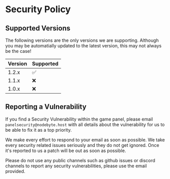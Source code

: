# Security Policy

## Supported Versions

The following versions are the only versions we are supporting. Although you may be automatially updated to the latest version, this may not always be the case!

| Version | Supported          |
| ------- | ------------------ |
| 1.2.x   | :white_check_mark: |
| 1.1.x   | :x:                |
| 1.0.x   | :x:                |

## Reporting a Vulnerability

If you find a Security Vulnerability within the game panel, please email `panelsecurity@nodebyte.host` with all details about the vulnerability for us to be able to fix it as a top priority. 

We make every effort to respond to your email as soon as possible. We take every security related issues seriously and they do not get ignored. Once it's reported to us a patch will be out as soon as possible. 

Please do not use any public channels such as github issues or discord channels to report any security vulnerabilities, please use the email provided. 
